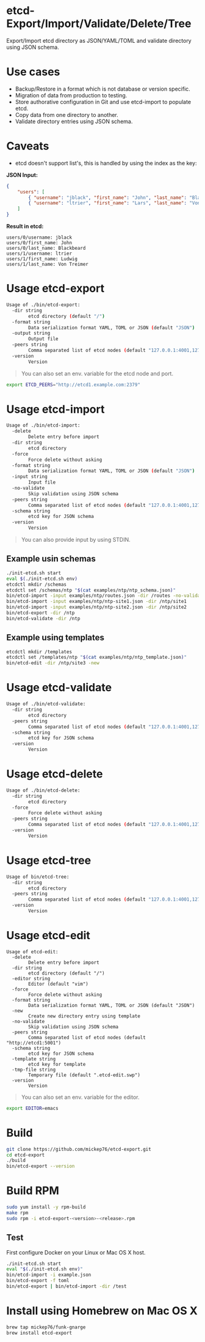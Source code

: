 # etcd-Export/Import/Validate/Delete/Tree

Export/Import etcd directory as JSON/YAML/TOML and validate directory using JSON schema.

# Use cases

- Backup/Restore in a format which is not database or version specific.
- Migration of data from production to testing.
- Store authorative configuration in Git and use etcd-import to populate etcd.
- Copy data from one directory to another.
- Validate directory entries using JSON schema.

# Caveats

- etcd doesn't support list's, this is handled by using the index as the key:

**JSON Input:**

```json
{
    "users": [
        { "username": "jblack", "first_name": "John", "last_name": "Blackbeard" },
        { "username": "ltrier", "first_name": "Lars", "last_name": "Von Trier" }
    ]
}
```      

**Result in etcd:**

```
users/0/username: jblack
users/0/first_name: John
users/0/last_name: Blackbeard
users/1/username: ltrier
users/1/first_name: Ludwig
users/1/last_name: Von Treimer
```

# Usage etcd-export

```bash
Usage of ./bin/etcd-export:
  -dir string
    	etcd directory (default "/")
  -format string
    	Data serialization format YAML, TOML or JSON (default "JSON")
  -output string
    	Output file
  -peers string
    	Comma separated list of etcd nodes (default "127.0.0.1:4001,127.0.0.1:2379")
  -version
    	Version
```

> You can also set an env. variable for the etcd node and port.

```bash
export ETCD_PEERS="http://etcd1.example.com:2379"
```

# Usage etcd-import

```bash
Usage of ./bin/etcd-import:
  -delete
    	Delete entry before import
  -dir string
    	etcd directory
  -force
    	Force delete without asking
  -format string
    	Data serialization format YAML, TOML or JSON (default "JSON")
  -input string
    	Input file
  -no-validate
    	Skip validation using JSON schema
  -peers string
    	Comma separated list of etcd nodes (default "127.0.0.1:4001,127.0.0.1:2379")
  -schema string
    	etcd key for JSON schema
  -version
    	Version
```

> You can also provide input by using STDIN.

## Example usin schemas

```bash
./init-etcd.sh start
eval $(./init-etcd.sh env)
etcdctl mkdir /schemas
etcdctl set /schemas/ntp "$(cat examples/ntp/ntp_schema.json)"
bin/etcd-import -input examples/ntp/routes.json -dir /routes -no-validate
bin/etcd-import -input examples/ntp/ntp-site1.json -dir /ntp/site1
bin/etcd-import -input examples/ntp/ntp-site2.json -dir /ntp/site2
bin/etcd-export -dir /ntp
bin/etcd-validate -dir /ntp
```

## Example using templates

```bash
etcdctl mkdir /templates
etcdctl set /templates/ntp "$(cat examples/ntp/ntp_template.json)"
bin/etcd-edit -dir /ntp/site3 -new
```

# Usage etcd-validate

```bash
Usage of ./bin/etcd-validate:
  -dir string
    	etcd directory
  -peers string
    	Comma separated list of etcd nodes (default "127.0.0.1:4001,127.0.0.1:2379")
  -schema string
    	etcd key for JSON schema
  -version
    	Version
```

# Usage etcd-delete

```bash
Usage of ./bin/etcd-delete:
  -dir string
    	etcd directory
  -force
    	Force delete without asking
  -peers string
    	Comma separated list of etcd nodes (default "127.0.0.1:4001,127.0.0.1:2379")
  -version
    	Version
```

# Usage etcd-tree

```bash
Usage of bin/etcd-tree:
  -dir string
    	etcd directory
  -peers string
    	Comma separated list of etcd nodes (default "127.0.0.1:4001,127.0.0.1:2379")
  -version
    	Version
```

# Usage etcd-edit

```
Usage of etcd-edit:
  -delete
    	Delete entry before import
  -dir string
    	etcd directory (default "/")
  -editor string
    	Editor (default "vim")
  -force
    	Force delete without asking
  -format string
    	Data serialization format YAML, TOML or JSON (default "JSON")
  -new
    	Create new directory entry using template
  -no-validate
    	Skip validation using JSON schema
  -peers string
    	Comma separated list of etcd nodes (default "http://etcd1:5001")
  -schema string
    	etcd key for JSON schema
  -template string
    	etcd key for template
  -tmp-file string
    	Temporary file (default ".etcd-edit.swp")
  -version
    	Version
```

> You can also set an env. variable for the editor.

```bash
export EDITOR=emacs
```

# Build

```bash
git clone https://github.com/mickep76/etcd-export.git
cd etcd-export
./build
bin/etcd-export --version
```

# Build RPM

```bash
sudo yum install -y rpm-build
make rpm
sudo rpm -i etcd-export-<version>-<release>.rpm
```

## Test

First configure Docker on your Linux or Mac OS X host.

```bash
./init-etcd.sh start
eval "$(./init-etcd.sh env)"
bin/etcd-import -i example.json
bin/etcd-export -f toml
bin/etcd-export | bin/etcd-import -dir /test
```

# Install using Homebrew on Mac OS X

```bash
brew tap mickep76/funk-gnarge
brew install etcd-export
```
